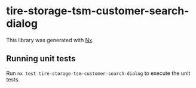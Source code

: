 # tire-storage-tsm-customer-search-dialog

This library was generated with [Nx](https://nx.dev).

## Running unit tests

Run `nx test tire-storage-tsm-customer-search-dialog` to execute the unit tests.
